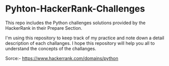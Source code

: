 # Pyhton-HackerRank-Challenges
This repo includes the Python challenges solutions provided by the HackerRank in their Prepare Section.

I'm using this repository to keep track of my practice and note down a detail description of each challanges.
I hope this repository will help you all to understand the concepts of the challanges.

Sorce:- https://www.hackerrank.com/domains/python
